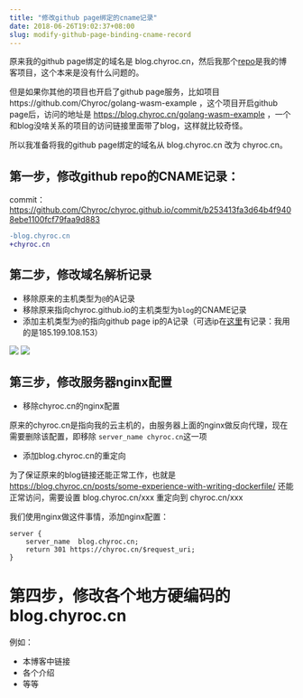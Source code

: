 ```yaml
---
title: "修改github page绑定的cname记录"
date: 2018-06-26T19:02:37+08:00
slug: modify-github-page-binding-cname-record
---
```


原来我的github page绑定的域名是 blog.chyroc.cn，然后我那个[repo](https://github.com/Chyroc/chyroc.github.io)是我的博客项目，这个本来是没有什么问题的。

但是如果你其他的项目也开启了github page服务，比如项目https://github.com/Chyroc/golang-wasm-example ，这个项目开启github page后，访问的地址是 https://blog.chyroc.cn/golang-wasm-example ，一个和blog没啥关系的项目的访问链接里面带了blog，这样就比较奇怪。

所以我准备将我的github page绑定的域名从 blog.chyroc.cn 改为 chyroc.cn。

## 第一步，修改github repo的CNAME记录：

commit：https://github.com/Chyroc/chyroc.github.io/commit/b253413fa3d64b4f9408ebe1100fcf79faa9d883

```diff
-blog.chyroc.cn
+chyroc.cn
```

## 第二步，修改域名解析记录

* 移除原来的主机类型为`@`的A记录
* 移除原来指向chyroc.github.io的主机类型为`blog`的CNAME记录
* 添加主机类型为`@`的指向github page ip的A记录（可选ip在[这里](https://help.github.com/articles/setting-up-an-apex-domain/)有记录：我用的是185.199.108.153）

![](https://media.chyroc.cn/img/blog/modify-github-page-binding-cname-record-dns-setting-2.jpg)
![](https://media.chyroc.cn/img/blog/modify-github-page-binding-cname-record-dns-setting.jpeg)

## 第三步，修改服务器nginx配置

* 移除chyroc.cn的nginx配置

原来的chyroc.cn是指向我的云主机的，由服务器上面的nginx做反向代理，现在需要删除该配置，即移除 `server_name chyroc.cn`这一项

* 添加blog.chyroc.cn的重定向

为了保证原来的blog链接还能正常工作，也就是 https://blog.chyroc.cn/posts/some-experience-with-writing-dockerfile/ 还能正常访问，需要设置 blog.chyroc.cn/xxx 重定向到 chyroc.cn/xxx

我们使用nginx做这件事情，添加nginx配置：
```
server {
    server_name  blog.chyroc.cn;
    return 301 https://chyroc.cn/$request_uri;
}
```

# 第四步，修改各个地方硬编码的 blog.chyroc.cn

例如：

* 本博客中链接
* 各个介绍
* 等等
